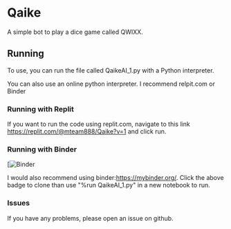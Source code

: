 # Qaike
A simple bot to play a dice game called QWIXX.

## Running
To use, you can run the file called QaikeAI_1.py with a Python interpreter.

You can also use an online python interpreter. I recommend relpit.com or Binder

### Running with Replit
If you want to run the code using replit.com, navigate to this link https://replit.com/@mteam888/Qaike?v=1
and click run.

### Running with Binder
[![Binder](https://mybinder.org/v2/gh/mteam88/Qaike/38ee30a0aca17d1b552f9b7836682fb40b585e0c)

I would also recommend using binder:https://mybinder.org/. Click the above badge to clone than use "%run QaikeAI_1.py" in a new notebook to run.

### Issues
If you have any problems, please open an issue on github.
